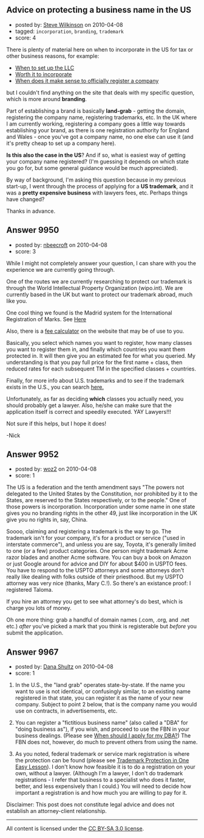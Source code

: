 ## Advice on protecting a business name in the US

- posted by: [Steve Wilkinson](https://stackexchange.com/users/-1/2177-steve-wilkinson) on 2010-04-08
- tagged: `incorporation`, `branding`, `trademark`
- score: 4

There is plenty of material here on when to incorporate in the US for tax or other business reasons, for example:

 - [When to set up the LLC][1] 
 - [Worth it to incorporate][2] 
 - [When does it make sense to officially register a company][3]

but I couldn't find anything on the site that deals with my specific question, which is more around **branding**.

Part of establishing a brand is basically **land-grab** - getting the domain, registering the company name, registering trademarks, etc.  In the UK where I am currently working, registering a company goes a little way towards establishing your brand, as there is one registration authority for England and Wales - once you've got a company name, no one else can use it (and it's pretty cheap to set up a company here).  

**Is this also the case in the US**?  And if so, what is easiest way of getting your company name registered?  (I'm guessing it depends on which state you go for, but some general guidance would be much appreciated).

By way of background, I'm asking this question because in my previous start-up, I went through the process of applying for a **US trademark**, and it was a **pretty expensive business** with lawyers fees, etc.  Perhaps things have changed?

Thanks in advance.

  [1]: http://answers.onstartups.com/questions/7741/when-to-set-up-the-llc
  [2]: http://answers.onstartups.com/questions/2038/worth-it-to-incorporate
  [3]: http://answers.onstartups.com/questions/1832/when-does-it-make-sense-to-officially-register-a-company


## Answer 9950

- posted by: [nbeecroft](https://stackexchange.com/users/-1/1453-nbeecroft) on 2010-04-08
- score: 3

<p>While I might not completely answer your question, I can share with you the experience we are currently going through. </p>

<p>One of the routes we are currently researching to protect our trademark is through the World Intellectual Property Organization (wipo.int). We are currently based in the UK but want to protect our trademark abroad, much like you. </p>

<p>One cool thing we found is the Madrid system for the International Registration of Marks. See <a href="http://www.wipo.int/madrid/en" rel="nofollow">Here</a></p>

<p>Also, there is a <a href="http://www.wipo.int/madrid/en/fees/calculator.jsp" rel="nofollow">fee calculator</a> on the website that may be of use to you. </p>

<p>Basically, you select which names you want to register, how many classes you want to register them in, and finally which countries you want them protected in. It will then give you an estimated fee for what you queried. My understanding is that you pay full price for the first name + class, then reduced rates for each subsequent TM in the specified classes + countries. </p>

<p>Finally, for more info about U.S. trademarks and  to see if the trademark exists in the U.S., you can search <a href="http://www.uspto.gov/trademarks/process/index.jsp" rel="nofollow">here.</a></p>

<p>Unfortunately, as far as deciding <strong>which</strong> classes you actually need, you should probably get a lawyer. Also, he/she can make sure that the application itself is correct and speedily executed. YAY Lawyers!!!</p>

<p>Not sure if this helps, but I hope it does!</p>

<p>-Nick </p>



## Answer 9952

- posted by: [woz2](https://stackexchange.com/users/-1/3020-woz2) on 2010-04-08
- score: 1

The US is a federation and the tenth amendment says "The powers not delegated to the United States by the Constitution, nor prohibited by it to the States, are reserved to the States respectively, or to the people." One of those powers is incorporation. Incorporation under some name in one state gives you no branding rights in the other 49, just like incorporation in the UK give you no rights in, say, China.

Soooo, claiming and registering a trademark is the way to go. The trademark isn't for your company, it's for a product or service ("used in interstate commerce"), and unless you are say, Toyota, it's generally limited to one (or a few) product categories. One person might trademark Acme razor blades and another Acme software. You can buy a book on Amazon or just Google around for advice and DIY for about $400 in USPTO fees. You have to respond to the USPTO attorneys and some attorneys don't really like dealing with folks outside of their priesthood. But my USPTO attorney was very nice (thanks, Mary C.!). So there's an existance proof: I registered Taloma.

If you hire an attorney you get to see what attorney's do best, which is charge you lots of money.

Oh one more thing: grab a handful of domain names (.com, .org, and .net etc.) *after* you've picked a mark that you think is registerable but *before* you submit the application.


## Answer 9967

- posted by: [Dana Shultz](https://stackexchange.com/users/-1/1841-dana-shultz) on 2010-04-08
- score: 1

<ol>
<li><p>In the U.S., the "land grab" operates state-by-state. If the name you want to use is not identical, or confusingly similar, to an existing name registered in that state, you can register it as the name of your new company. Subject to point 2 below, that is the company name you would use on contracts, in advertisements, etc.</p></li>
<li><p>You can register a "fictitious business name" (also called a "DBA" for "doing business as"), if you wish, and proceed to use the FBN in your business dealings. (Please see <a href="http://danashultz.com/blog/2010/02/26/when-should-i-apply-for-my-dba/" rel="nofollow">When should I apply for my DBA?</a>) The FBN does not, however, do much to prevent others from using the name.</p></li>
<li><p>As you noted, federal trademark or service mark registration is where the protection can be found (please see <a href="http://danashultz.com/blog/2009/10/12/trademark-protection-in-once-easy-lesson/" rel="nofollow">Trademark Protection in One Easy Lesson</a>). I don't know how feasible it is to do a registration on your own, without a lawyer. (Although I'm a lawyer, I don't do trademark registrations - I refer that business to a specialist who does it faster, better, and less expensively than I could.) You will need to decide how important a registration is and how much you are willing to pay for it.</p></li>
</ol>

<p>Disclaimer: This post does not constitute legal advice and does not establish an attorney-client relationship.</p>




---

All content is licensed under the [CC BY-SA 3.0 license](https://creativecommons.org/licenses/by-sa/3.0/).
